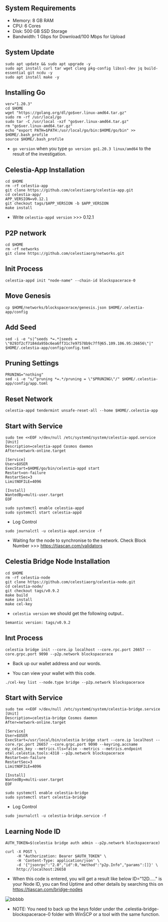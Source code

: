 ## System Requirements
- Memory: 8 GB RAM
- CPU: 6 Cores
- Disk: 500 GB SSD Storage
- Bandwidth: 1 Gbps for Download/100 Mbps for Upload

## System Update
```
sudo apt update && sudo apt upgrade -y
sudo apt install curl tar wget clang pkg-config libssl-dev jq build-essential git ncdu -y
sudo apt install make -y
```

## Installing Go
```
ver="1.20.3"
cd $HOME
wget "https://golang.org/dl/go$ver.linux-amd64.tar.gz"
sudo rm -rf /usr/local/go
sudo tar -C /usr/local -xzf "go$ver.linux-amd64.tar.gz"
rm "go$ver.linux-amd64.tar.gz"
echo "export PATH=$PATH:/usr/local/go/bin:$HOME/go/bin" >> $HOME/.bash_profile
source $HOME/.bash_profile
```

- ``go version``  when you type ``go version go1.20.3 linux/amd64`` to the result of the investigation.

## Celestia-App Installation
```
cd $HOME 
rm -rf celestia-app 
git clone https://github.com/celestiaorg/celestia-app.git 
cd celestia-app/ 
APP_VERSION=v0.12.1 
git checkout tags/$APP_VERSION -b $APP_VERSION
make install
```

- Write ```celestia-appd version``` >>> 0.12.1

## P2P network
```
cd $HOME
rm -rf networks
git clone https://github.com/celestiaorg/networks.git
```

## Init Process
```
celestia-appd init "node-name" --chain-id blockspacerace-0
```
## Move Genesis
```
cp $HOME/networks/blockspacerace/genesis.json $HOME/.celestia-app/config
```
## Add Seed
```
sed -i -e "s|^seeds *=.*|seeds = \"0293f2cf7184da95bc6ea6ff31c7e97578b9c7ff@65.109.106.95:26656\"|" $HOME/.celestia-app/config/config.toml
```

## Pruning Settings
```
PRUNING="nothing"
sed -i -e "s/^pruning *=.*/pruning = \"$PRUNING\"/" $HOME/.celestia-app/config/app.toml
```

## Reset Network
```
celestia-appd tendermint unsafe-reset-all --home $HOME/.celestia-app
```

## Start with Service
```
sudo tee <<EOF >/dev/null /etc/systemd/system/celestia-appd.service
[Unit]
Description=celestia-appd Cosmos daemon
After=network-online.target

[Service]
User=$USER
ExecStart=$HOME/go/bin/celestia-appd start
Restart=on-failure
RestartSec=3
LimitNOFILE=4096

[Install]
WantedBy=multi-user.target
EOF
```
```
sudo systemctl enable celestia-appd
sudo systemctl start celestia-appd
```
- Log Control

```
sudo journalctl -u celestia-appd.service -f
```

- Waiting for the node to synchronise to the network. Check Block Number >>> https://tiascan.com/validators

## Celestia Bridge Node Installation
```
cd $HOME 
rm -rf celestia-node 
git clone https://github.com/celestiaorg/celestia-node.git 
cd celestia-node/ 
git checkout tags/v0.9.2 
make build 
make install 
make cel-key 
```

- ``celestia version`` we should get the following output..
```
Semantic version: tags/v0.9.2 
```

## Inıt Process
```
celestia bridge init --core.ip localhost --core.rpc.port 26657 --core.grpc.port 9090 --p2p.network blockspacerace
```

- Back up our wallet address and our words. 

- You can view your wallet with this code.
```
./cel-key list --node.type bridge --p2p.network blockspacerace
```

## Start with Service
```
sudo tee <<EOF >/dev/null /etc/systemd/system/celestia-bridge.service
[Unit]
Description=celestia-bridge Cosmos daemon
After=network-online.target

[Service]
User=$USER
ExecStart=/usr/local/bin/celestia bridge start --core.ip localhost --core.rpc.port 26657 --core.grpc.port 9090 --keyring.accname my_celes_key --metrics.tls=false --metrics --metrics.endpoint otel.celestia.tools:4318 --p2p.network blockspacerace
Restart=on-failure
RestartSec=3
LimitNOFILE=4096

[Install]
WantedBy=multi-user.target
EOF
```
```
sudo systemctl enable celestia-bridge
sudo systemctl start celestia-bridge
```

- Log Control
```
sudo journalctl -u celestia-bridge.service -f
```

## Learning Node ID
```
AUTH_TOKEN=$(celestia bridge auth admin --p2p.network blockspacerace)
```
```
curl -X POST \
     -H "Authorization: Bearer $AUTH_TOKEN" \
     -H 'Content-Type: application/json' \
     -d '{"jsonrpc":"2.0","id":0,"method":"p2p.Info","params":[]}' \
     http://localhost:26658
```
- When this code is entered, you will get a result like below ID="12D....." is your Node ID, you can find Uptime and other details by searching this on https://tiascan.com/bridge-nodes

![bbbbb](https://user-images.githubusercontent.com/73176377/229390894-94d0296b-e503-40b5-af1b-4bf59129dcc4.PNG)

- NOTE: You need to back up the keys folder under the .celestia-bridge-blockspacerace-0 folder with WinSCP or a tool with the same function.

